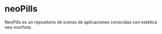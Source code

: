 # neoPills
NeoPills es un repositorio de iconos de aplicaciones conocidas con estética neo-morfista
